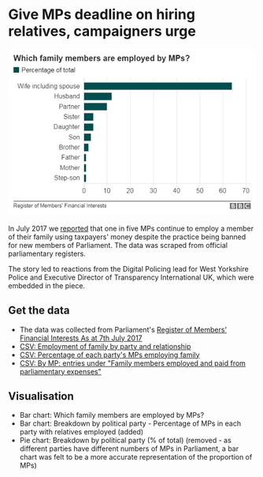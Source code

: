 # Give MPs deadline on hiring relatives, campaigners urge

![](https://raw.githubusercontent.com/BBC-Data-Unit/mps-registers-of-interest/master/Which%20family%20members%20are%20employed%20by%20MPs.png)

In July 2017 we [reported](http://www.bbc.co.uk/news/uk-england-40709220) that one in five MPs continue to employ a member of their family using taxpayers' money despite the practice being banned for new members of Parliament. The data was scraped from official parliamentary registers.

The story led to reactions from the Digital Policing lead for West Yorkshire Police and Executive Director of Transparency International UK, which were embedded in the piece.

## Get the data

* The data was collected from Parliament's [Register of Members' Financial Interests As at 7th July 2017](https://publications.parliament.uk/pa/cm/cmregmem/170707/contents.htm)
* [CSV: Employment of family by party and relationship]()
* [CSV: Percentage of each party's MPs employing family]()
* [CSV: By MP: entries under "Family members employed and paid from parliamentary expenses"](https://github.com/BBC-Data-Unit/mps-registers-of-interest/blob/master/ROI17_familyemployment070717.csv)

## Visualisation

* Bar chart: Which family members are employed by MPs?
* Bar chart: Breakdown by political party - Percentage of MPs in each party with relatives employed (added)
* Pie chart: Breakdown by political party (% of total) (removed - as different parties have different numbers of MPs in Parliament, a bar chart was felt to be a more accurate representation of the proportion of MPs)

